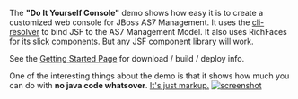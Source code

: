 The **"Do It Yourself Console"** demo shows how easy it is to create a customized web console for JBoss AS7 Management.  It uses the [cli-resolver](https://github.com/ssilvert/cli-resolver) to bind JSF to the AS7 Management Model.  It also uses RichFaces for its slick components.  But any JSF component library will work.

See the [Getting Started Page](https://github.com/ssilvert/diycdemo/wiki/Getting-Started) for download / build / deploy info.

One of the interesting things about the demo is that it shows how much you can do with **no java code whatsover**.   [It's just markup.](https://github.com/ssilvert/diycdemo/blob/master/src/main/webapp/index.xhtml)
[![screenshot](https://raw.github.com/ssilvert/diycdemo/master/docs/images/demoscreenshot.png)](https://raw.github.com/ssilvert/diycdemo/master/docs/images/demoscreenshot.png)